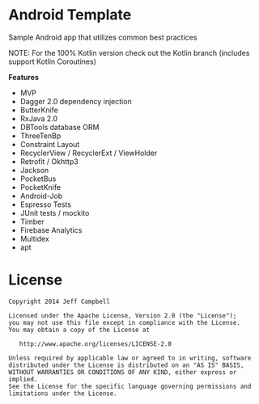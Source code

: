 Android Template
=================

Sample Android app that utilizes common best practices

NOTE: For the 100% Kotlin version check out the Kotlin branch (includes support Kotlin Coroutines)

**Features**

* MVP
* Dagger 2.0 dependency injection
* ButterKnife
* RxJava 2.0
* DBTools database ORM
* ThreeTenBp
* Constraint Layout
* RecyclerView / RecyclerExt / ViewHolder
* Retrofit / Okhttp3
* Jackson
* PocketBus
* PocketKnife
* Android-Job
* Espresso Tests
* JUnit tests / mockito
* Timber
* Firebase Analytics
* Multidex
* apt


License
=======

    Copyright 2014 Jeff Campbell

    Licensed under the Apache License, Version 2.0 (the "License");
    you may not use this file except in compliance with the License.
    You may obtain a copy of the License at

       http://www.apache.org/licenses/LICENSE-2.0

    Unless required by applicable law or agreed to in writing, software
    distributed under the License is distributed on an "AS IS" BASIS,
    WITHOUT WARRANTIES OR CONDITIONS OF ANY KIND, either express or implied.
    See the License for the specific language governing permissions and
    limitations under the License.
